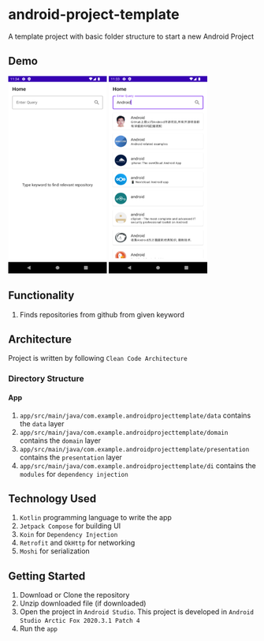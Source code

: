 # android-project-template
A template project with basic folder structure to start a new Android Project

## Demo
<img src="https://github.com/islamdidarmd/android-project-template/blob/master/s1.png" width="200" height="400" /> <img src="https://github.com/islamdidarmd/android-project-template/blob/master/s2.jpg" width="200" height="400" />


## Functionality
1. Finds repositories from github from given keyword

## Architecture
Project is written by following `Clean Code Architecture`
### Directory Structure
#### App
1. `app/src/main/java/com.example.androidprojecttemplate/data` contains the `data` layer
2. `app/src/main/java/com.example.androidprojecttemplate/domain` contains the `domain` layer
3. `app/src/main/java/com.example.androidprojecttemplate/presentation` contains the `presentation` layer
4. `app/src/main/java/com.example.androidprojecttemplate/di` contains the `modules` for `dependency injection`

## Technology Used
1. `Kotlin` programming language to write the app
2. `Jetpack Compose` for building UI
3. `Koin` for `Dependency Injection`
4. `Retrofit` and `OkHttp` for networking
5. `Moshi` for serialization

## Getting Started
1. Download or Clone the repository
2. Unzip downloaded file (if downloaded)
3. Open the project in `Android Studio`. This project is developed in `Android Studio Arctic Fox 2020.3.1 Patch 4`
4. Run the `app`
